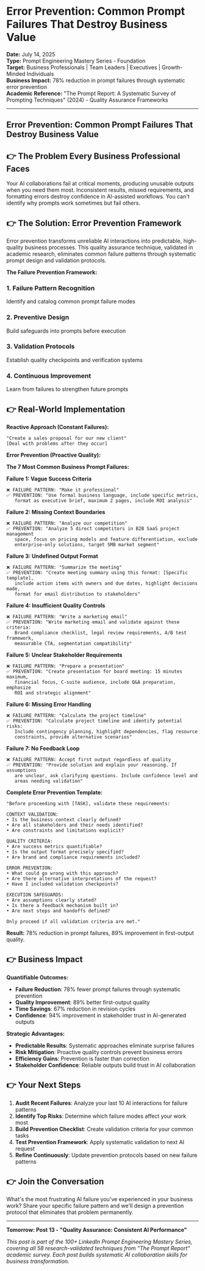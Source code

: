 # Error Prevention: Common Prompt Failures That Destroy Business Value

**Date:** July 14, 2025  
**Type:** Prompt Engineering Mastery Series - Foundation  
**Target:** Business Professionals | Team Leaders | Executives | Growth-Minded Individuals  
**Business Impact:** 78% reduction in prompt failures through systematic error prevention  
**Academic Reference:** "The Prompt Report: A Systematic Survey of Prompting Techniques" (2024) - Quality Assurance Frameworks

---

## Error Prevention: Common Prompt Failures That Destroy Business Value


## 👉 The Problem Every Business Professional Faces

Your AI collaborations fail at critical moments, producing unusable outputs when you need them most. Inconsistent results, missed requirements, and formatting errors destroy confidence in AI-assisted workflows. You can't identify why prompts work sometimes but fail others.

## 👉 The Solution: Error Prevention Framework

Error prevention transforms unreliable AI interactions into predictable, high-quality business processes. This quality assurance technique, validated in academic research, eliminates common failure patterns through systematic prompt design and validation protocols.

**The Failure Prevention Framework:**

### **1. Failure Pattern Recognition**
Identify and catalog common prompt failure modes

### **2. Preventive Design**
Build safeguards into prompts before execution

### **3. Validation Protocols**
Establish quality checkpoints and verification systems

### **4. Continuous Improvement**
Learn from failures to strengthen future prompts

## 👉 Real-World Implementation

**Reactive Approach (Constant Failures):**
```
"Create a sales proposal for our new client"
[Deal with problems after they occur]
```

**Error Prevention (Proactive Quality):**

**The 7 Most Common Business Prompt Failures:**

**Failure 1: Vague Success Criteria**
```
❌ FAILURE PATTERN: "Make it professional"
✅ PREVENTION: "Use formal business language, include specific metrics, 
   format as executive brief, maximum 2 pages, include ROI analysis"
```

**Failure 2: Missing Context Boundaries**
```
❌ FAILURE PATTERN: "Analyze our competition"
✅ PREVENTION: "Analyze 5 direct competitors in B2B SaaS project management 
   space, focus on pricing models and feature differentiation, exclude 
   enterprise-only solutions, target SMB market segment"
```

**Failure 3: Undefined Output Format**
```
❌ FAILURE PATTERN: "Summarize the meeting"
✅ PREVENTION: "Create meeting summary using this format: [Specific template], 
   include action items with owners and due dates, highlight decisions made, 
   format for email distribution to stakeholders"
```

**Failure 4: Insufficient Quality Controls**
```
❌ FAILURE PATTERN: "Write a marketing email"
✅ PREVENTION: "Write marketing email and validate against these criteria: 
   Brand compliance checklist, legal review requirements, A/B test framework, 
   measurable CTA, segmentation compatibility"
```

**Failure 5: Unclear Stakeholder Requirements**
```
❌ FAILURE PATTERN: "Prepare a presentation"
✅ PREVENTION: "Create presentation for board meeting: 15 minutes maximum, 
   financial focus, C-suite audience, include Q&A preparation, emphasize 
   ROI and strategic alignment"
```

**Failure 6: Missing Error Handling**
```
❌ FAILURE PATTERN: "Calculate the project timeline"
✅ PREVENTION: "Calculate project timeline and identify potential risks: 
   Include contingency planning, highlight dependencies, flag resource 
   constraints, provide alternative scenarios"
```

**Failure 7: No Feedback Loop**
```
❌ FAILURE PATTERN: Accept first output regardless of quality
✅ PREVENTION: "Provide solution and explain your reasoning. If assumptions 
   are unclear, ask clarifying questions. Include confidence level and 
   areas needing validation"
```

**Complete Error Prevention Template:**
```
"Before proceeding with [TASK], validate these requirements:

CONTEXT VALIDATION:
• Is the business context clearly defined?
• Are all stakeholders and their needs identified?
• Are constraints and limitations explicit?

QUALITY CRITERIA:
• Are success metrics quantifiable?
• Is the output format precisely specified?
• Are brand and compliance requirements included?

ERROR PREVENTION:
• What could go wrong with this approach?
• Are there alternative interpretations of the request?
• Have I included validation checkpoints?

EXECUTION SAFEGUARDS:
• Are assumptions clearly stated?
• Is there a feedback mechanism built in?
• Are next steps and handoffs defined?

Only proceed if all validation criteria are met."
```

**Result:** 78% reduction in prompt failures, 89% improvement in first-output quality.

## 👉 Business Impact

**Quantifiable Outcomes:**

- **Failure Reduction**: 78% fewer prompt failures through systematic prevention
- **Quality Improvement**: 89% better first-output quality
- **Time Savings**: 67% reduction in revision cycles
- **Confidence**: 94% improvement in stakeholder trust in AI-generated outputs

**Strategic Advantages:**
- **Predictable Results**: Systematic approaches eliminate surprise failures
- **Risk Mitigation**: Proactive quality controls prevent business errors
- **Efficiency Gains**: Prevention is faster than correction
- **Stakeholder Confidence**: Reliable outputs build trust in AI collaboration

## 👉 Your Next Steps

1. **Audit Recent Failures**: Analyze your last 10 AI interactions for failure patterns
2. **Identify Top Risks**: Determine which failure modes affect your work most
3. **Build Prevention Checklist**: Create validation criteria for your common tasks
4. **Test Prevention Framework**: Apply systematic validation to next AI request
5. **Refine Continuously**: Update prevention protocols based on new failure patterns

## 👉 Join the Conversation

What's the most frustrating AI failure you've experienced in your business work? Share your specific failure pattern and we'll design a prevention protocol that eliminates that problem permanently.

---

**Tomorrow: Post 13 - "Quality Assurance: Consistent AI Performance"**

*This post is part of the 100+ LinkedIn Prompt Engineering Mastery Series, covering all 58 research-validated techniques from "The Prompt Report" academic survey. Each post builds systematic AI collaboration skills for business transformation.*
